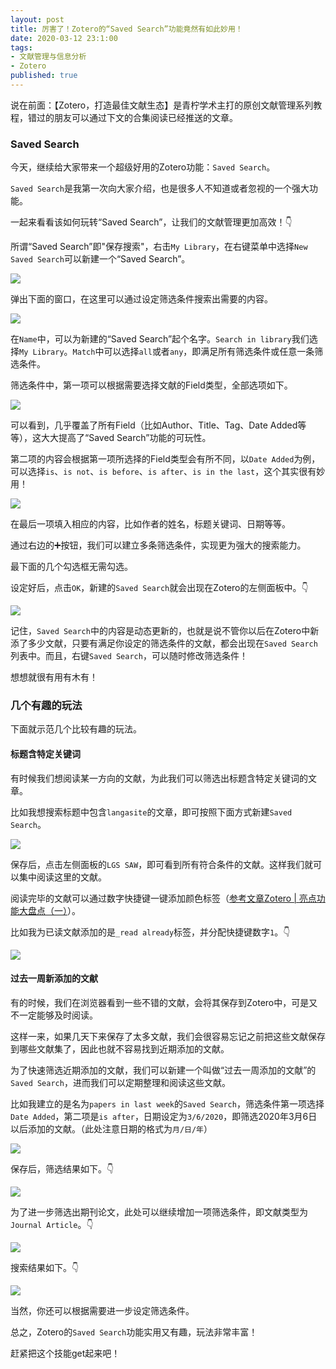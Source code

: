 ```yaml
---
layout: post
title: 厉害了！Zotero的“Saved Search”功能竟然有如此妙用！
date: 2020-03-12 23:1:00
tags: 
- 文献管理与信息分析
- Zotero
published: true
---
```


说在前面：【Zotero，打造最佳文献生态】是青柠学术主打的原创文献管理系列教程，错过的朋友可以通过下文的合集阅读已经推送的文章。

### Saved Search

今天，继续给大家带来一个超级好用的Zotero功能：`Saved Search`。

`Saved Search`是我第一次向大家介绍，也是很多人不知道或者忽视的一个强大功能。

一起来看看该如何玩转“Saved Search”，让我们的文献管理更加高效！👇

所谓“Saved Search”即"保存搜索"，右击`My Library`，在右键菜单中选择`New Saved Search`可以新建一个“Saved Search”。

![](https://tva1.sinaimg.cn/large/00831rSTly1gcrltaraw9j315l0oqk5l.jpg)

弹出下面的窗口，在这里可以通过设定筛选条件搜索出需要的内容。

![](https://tva1.sinaimg.cn/large/00831rSTly1gcrlwwbymxj30nz090t96.jpg)

在`Name`中，可以为新建的“Saved Search”起个名字。`Search in library`我们选择`My Library`。`Match`中可以选择`all`或者`any`，即满足所有筛选条件或任意一条筛选条件。

筛选条件中，第一项可以根据需要选择文献的Field类型，全部选项如下。

![](https://tva1.sinaimg.cn/large/00831rSTly1gcrm4mezv3j315n0ontg1.jpg)

可以看到，几乎覆盖了所有Field（比如Author、Title、Tag、Date Added等等），这大大提高了“Saved Search”功能的可玩性。

第二项的内容会根据第一项所选择的Field类型会有所不同，以`Date Added`为例，可以选择`is`、`is not`、`is before`、`is after`、`is in the last`，这个其实很有妙用！

![](https://tva1.sinaimg.cn/large/00831rSTly1gcrmcrm2x1j30nw08vwez.jpg)

在最后一项填入相应的内容，比如作者的姓名，标题关键词、日期等等。

通过右边的➕按钮，我们可以建立多条筛选条件，实现更为强大的搜索能力。

最下面的几个勾选框无需勾选。

设定好后，点击`OK`，新建的`Saved Search`就会出现在Zotero的左侧面板中。👇

![](https://tva1.sinaimg.cn/large/00831rSTly1gcrmmwa1gnj315n0oi122.jpg)

记住，`Saved Search`中的内容是动态更新的，也就是说不管你以后在Zotero中新添了多少文献，只要有满足你设定的筛选条件的文献，都会出现在`Saved Search`列表中。而且，右键`Saved Search`，可以随时修改筛选条件！

想想就很有用有木有！

### 几个有趣的玩法

下面就示范几个比较有趣的玩法。

#### 标题含特定关键词

有时候我们想阅读某一方向的文献，为此我们可以筛选出标题含特定关键词的文章。

比如我想搜索标题中包含`langasite`的文章，即可按照下面方式新建`Saved Search`。

![](https://tva1.sinaimg.cn/large/00831rSTly1gcrmtcbr3tj30nz0900t8.jpg)

保存后，点击左侧面板的`LGS SAW`，即可看到所有符合条件的文献。这样我们就可以集中阅读这里的文献。

阅读完毕的文献可以通过数字快捷键一键添加颜色标签（[参考文章Zotero | 亮点功能大盘点（一）](https://mp.weixin.qq.com/s/lopwSbBNqmV3FnB4JluKWw)）。

比如我为已读文献添加的是`_read already`标签，并分配快捷键数字`1`。👇

![](https://tva1.sinaimg.cn/large/00831rSTly1gcrmxzip1sj315o0ou466.jpg)

#### 过去一周新添加的文献

有的时候，我们在浏览器看到一些不错的文献，会将其保存到Zotero中，可是又不一定能够及时阅读。

这样一来，如果几天下来保存了太多文献，我们会很容易忘记之前把这些文献保存到哪些文献集了，因此也就不容易找到近期添加的文献。

为了快速筛选近期添加的文献，我们可以新建一个叫做“过去一周添加的文献”的`Saved Search`，进而我们可以定期整理和阅读这些文献。

比如我建立的是名为`papers in last week`的`Saved Search`，筛选条件第一项选择`Date Added`，第二项是`is after`，日期设定为`3/6/2020`，即筛选2020年3月6日以后添加的文献。（此处注意日期的格式为`月/日/年`）

![](https://tva1.sinaimg.cn/large/00831rSTly1gcrnaovbwjj30nz0903z0.jpg)

保存后，筛选结果如下。👇

![](https://tva1.sinaimg.cn/large/00831rSTly1gcrneo24s6j315o0ouk29.jpg)

为了进一步筛选出期刊论文，此处可以继续增加一项筛选条件，即文献类型为`Journal Article`。👇

![](https://tva1.sinaimg.cn/large/00831rSTly1gcrnibsissj30nz09u74y.jpg)

搜索结果如下。👇

![](https://tva1.sinaimg.cn/large/00831rSTly1gcrnjded6ej315o0ou46m.jpg)

当然，你还可以根据需要进一步设定筛选条件。

总之，Zotero的`Saved Search`功能实用又有趣，玩法非常丰富！

赶紧把这个技能get起来吧！